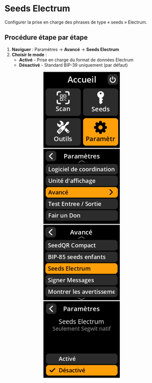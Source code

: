 # Seeds Electrum

Configurer la prise en charge des phrases de type « seeds » Electrum.

## Procédure étape par étape

1. **Naviguer** : Paramètres → **Avancé** → **Seeds Electrum**
2. **Choisir le mode** :
     - **Activé** - Prise en charge du format de données Electrum
     - **Désactivé** - Standard BIP-39 uniquement (par défaut)

<div align="center">
     <img src="images/HomeScreenSettingsSelectView_dc_as_fr.png" alt="Menu de sélection des paramètres" width="250"/>
</div>

<div align="center">
     <img src="images/SettingsMainMenuAdvancedSelectView_dc_as_fr.png" alt="Menu de sélection avancée" width="250"/>
</div>

<div align="center">
     <img src="images/ElectrumSeedsSelectView_dc_as_fr.png" alt="Menu de sélection des graines d'électrum" width="250"/>
</div>

<div align="center">
     <img src="images/SettingsEntryUpdateSelectionView_electrum_seeds_dc_as_fr.png" alt="Configuration des graines d'électrum" width="250"/>
</div>
